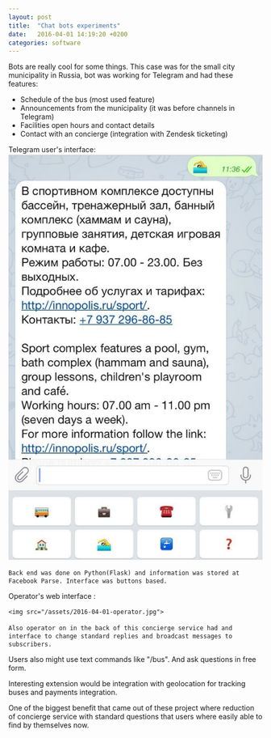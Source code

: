 ```yaml
---
layout: post
title:  "Chat bots experiments"
date:   2016-04-01 14:19:20 +0200
categories: software
---
```


<!-- Yandex.Metrika counter -->
<script type="text/javascript">
    (function (d, w, c) {
        (w[c] = w[c] || []).push(function() {
            try {
                w.yaCounter39542345 = new Ya.Metrika({
                    id:39542345,
                    clickmap:true,
                    trackLinks:true,
                    accurateTrackBounce:true
                });
            } catch(e) { }
        });

        var n = d.getElementsByTagName("script")[0],
            s = d.createElement("script"),
            f = function () { n.parentNode.insertBefore(s, n); };
        s.type = "text/javascript";
        s.async = true;
        s.src = "https://mc.yandex.ru/metrika/watch.js";

        if (w.opera == "[object Opera]") {
            d.addEventListener("DOMContentLoaded", f, false);
        } else { f(); }
    })(document, window, "yandex_metrika_callbacks");
</script>
<noscript><div><img src="https://mc.yandex.ru/watch/39542345" style="position:absolute; left:-9999px;" alt="" /></div></noscript>
<!-- /Yandex.Metrika counter -->

Bots are really cool for some things. This case was for the small city municipality in Russia, bot was working for Telegram and had these features:  
* Schedule of the bus (most used feature)  
* Announcements from the municipality (it was before channels in Telegram)  
* Facilities open hours and contact details
* Contact with an concierge (integration with Zendesk ticketing)  

<div class="text-col text-col-1" style="text-align:left;">
    Telegram user's interface:
    <img src="/assets/2016-04-01-interface.jpg">  

    Back end was done on Python(Flask) and information was stored at Facebook Parse. Interface was buttons based.
</div>

<div class="text-col text-col-2" style="text-align:left;">
    Operator's web interface :

    <img src="/assets/2016-04-01-operator.jpg">    

    Also operator on in the back of this concierge service had and interface to change standard replies and broadcast messages to subscribers.
</div>

<div class="text-full-width">
  Users also might use text commands like "/bus". And ask questions in free form.

  Interesting extension would be integration with geolocation for tracking buses and payments integration.  

  One of the biggest benefit that came out of these project where reduction of concierge service with standard questions that users where easily able to find by themselves now.  
</div>
